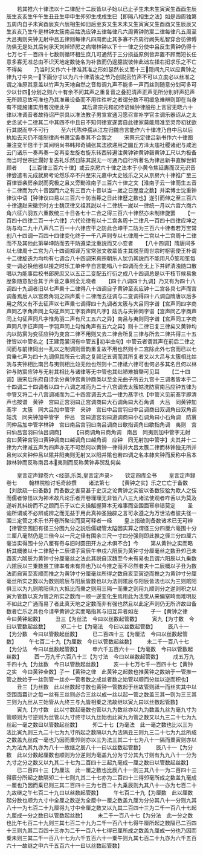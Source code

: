 <!-- { "loadSidebar": true } -->
　　若其推六十律法以十二律配十二辰皆以子始以已止子生未未生寅寅生酉酉生辰辰生亥亥生午午生丑丑生申申生夘夘生戌戌生巳【即隔八相生之法】如是四周独第五周内自子未寅酉辰亥六辰相生如旧后至亥又生未未又生寅寅又生酉酉又生辰辰又生亥亥乃生午是林钟太簇南吕姑洗应钟五律每律凡六周黄钟防賔二律每律凡五周至大吕夷则夹钟无射中吕五律则每律凡四周而止其多寡不齐周行阙失私智穿合彷佛傅防俱无是处其后何承天刘焯矫房之病増林钟以下十一律之分使中吕反生黄钟仍得十七万七千一百四十七数则循环相生庶几可通然于三分损益原例皆弃置不顾而短长任意多寡无准总由不识天地定数徒名为补救而仍逞臆説彼伸此诎左揉右抝求乐之不亡不得矣
　　乃当时又作六十律准其准之形如瑟然长丈而十三隠间九尺以应黄钟之律九寸中央一下画分寸以为六十律清浊之节乃创説云竹声不可以立度必以丝准之谓之准原其意盖以竹声为天地自然之音每调九声不能多一声而丝则随意分划可多可少以廿四分划之则六十有余不问其声之重复音之叠犯清声正声无所分别奸声犯声无所顾忌故可准也乃其准虽设备而不用徃徃听之者谓分数不明缓急难辨则即在当身有不能施诸实用者况继此乎
　　其后肃宗元和初待诏候钟律殷彤上言官无晓六十律以准调音者故待诏严崇具以准法教子男宣宣通习愿召宣补学官主调乐器诏从之太史丞试十二律其二中其四不中且曰不知何律宣遂罢自此律家莫能用准至灵帝初犹欲行其説而卒不可行
　　至六代陈仲孺从江左归魏自言能作六十律准乃自中吕以后执始去灭仍不能制律尚书萧宝夤奏其不合罢之
　　宋蔡元定律吕新书作六十律图兼注变半倍半于其间明尚书韩邦奇铺张其法欲递用之圜丘方泽太庙社稷诸祀与咸池云门诸乐一奏再奏一变再变左旋右旋东转西转遍注黄钟钟黄钟磬黄钟工尺以为极备而当时世宗迂濶好复古礼乐然日陈其説无一可通乃自行所著名为律吕新书直解世鲜顾者
　　【三百律三百六十律】或云京房六十律之法本于小黄令焦延夀而汉元识音律尝遣韦元成就房考论然乐卒不兴至宋元嘉中太史钱乐之又从京房六十律推广至三百律皆袭房余説而究极之且又旁勦淮南子三百六十律之文【淮南子云一律而生五音十二律而为六十音因而六之有三百六十音以当一嵗之日歴度之数】并梁博士沈重钟律议中语【钟律议曰易以三百六十防当朞之日此律歴之数也】遂引而伸之至三百六十律逮赵宋徽宗时方士魏汉律又祖其説以十二律统一嵗以一律统一月以六宫六商六角六征六羽五六重数统三十日各七十二合之得三百六十律然亦未制律旋罢
　　【一百四十四律二百一十六律】六代论律有以十二宫各周十二律凡一百四十四律应坤之防与均二九十八声凡二百一十六律应干之防此合坤干二防为三百六十律者若万宝常创八十四调一百四十四律变化终于一千八声则专以七律周十二宫以十二宫周十二律而不及其他此第举坤防而去干防遵梁沈重説而又小变者
　　【八十四调】隋唐间多以七律周十二宫为八十四调郑译万宝常张文收辈皆主其説至周世宗时枢密使王朴谓十二律旋迭为均均有七调合八十四调宋真宗朝乐人犹仍其説而不能用凡笙和笙每变一调必换他器以接之时乐工单仲辛自言能唱八十四调而全无上下并鲜清浊随口散唱以为能事后校书郎房庶又以五正二变配五行衍之成八十四调总是以干枝节候易象歴象随意配合其于声音之事则全无晓者
　　【四十八调四十九调】乃又有为四十八调四十九调者旧以七声乗十二律得八十四调自子黄钟至亥应钟十二宫各具七声而宫调备焉后人以宫商角羽之四声乗十二律而去征调与二变调得四十八调自隋唐以后多用之然又有不去征声以七声乗七调得四十九调者太簇与大吕同字谱【宫声同四字商声同乙字角声同上勾征声同工字羽声同凡字】姑洗与夹钟同字谱【宫声同乙字商声同上勾征声同凡字惟角羽二声有尺工五六之异】南吕与夷则同字谱【宫声同工字商声同凡字征声同一字羽声同上勾惟角声有五六之异】则十二律已复三律矣又黄钟均内以防賔为变征应钟为变宫二律不用则又去二律合所复三律与所去二律共得三十五律皆以中管名之【王建霓裳词有中管五初半曲句】中管云者谓其声在前后二律之间而与前律同出一孔以之制调则音韵重复故不用也然则十二宫除此外七宫而已以七宫乗七声为四十九调但其所云七调之复祗记五调而其所复者又以大吕与太簇相比姑洗与夹钟相比南吕与夷则相比竝无他也然则十二律祗六律可也何必多其名且何以林钟与防賔应钟与无射其相比与诸律等无中管也其纰陋难揜槩可见耳
　　【二十四调】唐宋后乐府自诗余分黄钟宫黄钟商类以至金元曲子所云九宫十三调者皆本于二十四调二十四调者以四十八调之减而为二十八宫调去太簇姑洗防賔南吕应钟五律为中管又将二十八宫调减而为二十四宫调去大吕一律为髙字也【中管义见前髙字即清声也按谱　黄钟　宫曰正宫羽曰正宫调商曰大石调角曰大石角调　大吕　同黄钟加髙字　太簇　同大吕加中管字　夹钟　宫曰中吕宫羽曰中吕调商曰双调角曰双角调　姑洗　同夹钟加中管字　仲吕　宫曰道宫羽曰道调商曰小石调角曰小石角调　防賔　同仲吕加中管字林钟　宫曰南吕宫羽曰南吕调商曰歇指调角曰歇指角调　夷则　宫曰仙吕宫羽曰仙吕调商】
　　【曰商调角曰商角调　南吕　同夷则加中管字无射　宫曰黄钟宫羽曰黄钟调商曰越调角曰越角调　应钟　同无射加中管字】夫其并十二律为六律减五声为四声亦无不可然何以黄钟一律得并大吕太簇二律而林钟独无所并且何以夹钟仲吕以隂并阳夷则无射又以阳并隂也若四调之名本隷夹钟而反称中吕本隷林钟而反称南吕本夷则而反称黄钟非贸乱何矣

　　皇言定声録卷六
<经部,乐类,皇言定声录>
　　钦定四库全书
　　皇言定声録卷七
　　翰林院检讨毛奇龄撰
　　诸法第七
　　【黄钟之实】乐之亡亡于备数【刘歆疏一曰备数】而备数之害莫甚于史汉之论黄钟之实彼以备数狡狯为欺人之伎而儒者惊怪以为神术故凡论乐者开卷璅璅无非皆八八三九诸法使观者咋舌以为莫及遂听其紏纷而不之顾而乐于以亡夫操觚握算本无难事而空围面幂叅错莫定
　　圣谕所谓或不必辨或辨之而无益于用此真神圣独辟之言可永遵之为万世法者彼夫径一围三定管之术乐书开卷所聚讼而莫可释者一经
　　皇上指破则备数诸术已无可辨【律管空围旧有径三分围九分之説后儒疑管太隘因实算之谓径三分四厘六毫围十分三厘八毫然仍是三倍今以一尺之径有围余三尺一寸四分强则即此推之径三分四厘六毫当实得围十分八厘有奇与旧时圆田开方之术俱不合】今
　　第从黄钟之实而略析其概彼以十二律配十二辰谓子寅辰午申戌六阳辰为黄钟寸分厘毫丝之数丑夘己未酉亥六隂辰为黄钟寸分厘毫丝之法此其説自汉魏至今未有易也且谓六阳辰以九乗数六隂辰以三乗数虽工律率者未有异也乃以今推之而不尽然者夫十二辰概以子丑为数法而自寅至亥顺而推之为黄钟寸分厘毫丝所得之数自亥至寅逆而推之为黄钟寸分厘毫丝所实之数以为数则隂辰与阳辰皆数也以为法则隂辰与阳辰皆法也以为三则隂阳俱三以为九则隂阳俱九大抵比而乗之则用三隔一而乗之则用九顺则分之逆则积之以寅为管数以亥为管之所实之数而一顺一逆变化生焉用此为法觉从来偏窒畸而难明反不如此之广通而易了者此真天地之定数而非有强也然且以此定声则仍无所济故曰备数者亡乐之具也今请举黄钟之实而略指其与旧互异者如左
　　子一【黄钟之律　今曰黄钟起数】
　　丑三【为丝法　今曰以丝数起管数】
　　寅九【为寸数　今曰以管数起丝数】
　　夘二十七【为毫法　今曰以丝数起管数】
　　辰八十一【为分数　今曰以管数起丝数】
　　已二百四十三【为厘法　今曰以丝数起管数】
　　午七百二十九【为厘数　今曰以管数起丝数】
　　未二千一百八十七【为分法　今曰以丝数起管数】
　　申六千五百六十一【为毫数　今曰以管数起丝数】
　　酉一万九千六百八十三【为寸法　今曰以丝数起管数】
　　戌五万九千四十九【为丝数　今曰以管数起丝数】
　　亥一十七万七千一百四十七【黄钟之实　今曰黄钟全数】子一【黄钟之律　此黄钟之起数也推黄钟之数始于一管推一管之数始于一丝则管一丝亦一管者数之成丝者数之始管以顺而分丝以逆而积也】
　　丑三【为丝数　此以丝数起寸数也黄钟一管数起于丝故管则祗一而丝实其中以空围面羃计之每一丝有三丝则必合三丝以成一丝以起一管之数盖三其一则为三三其三则为九丝从三始管从九终三与九皆相乗之法故继以寅九曰以丝数起管数】
　　寅九【为寸数　此以寸数起毫数也管以九为数丝亦以九为数盖九丝为毫九寸为管顺则为寸逆则为丝管以九寸终寸以九丝始也此寅九为管之数又以九三二十七为九丝起一毫之数曰以管数起丝数】
　　夘二十七【为毫法　此一毫之数也比以三为法比寅九则三九二十七为九寸所起之数隔以九为法隔丑三则九三二十七为九丝所成之数盖九丝成一毫也乃因而乗夘则亦以三为法三其二十七为八十一隔而乗寅则亦以九为法九其九亦为八十一故继之辰八十一曰以丝数起管数】
　　辰八十一【为分数　此以分数起厘数也顺则为分逆则为毫盖九分为寸分其九寸则有九九八十一分为九寸之分之数又以九其二十七为二百四十三起九毫成一厘之数曰以管数起丝数】
　　已二百四十三【为厘法　此一厘之数也比辰八十一则三其八十一为二百四十三得辰分所起之数隔夘二十七则九其二十七亦为二百四十三得夘毫所成之数盖九毫成一厘也乃因而乗已则三其二百四十三为七百二十九乗辰则九其八十一亦为七百二十九故继之午七百二十九曰以丝数起管数】
　　午七百二十九【为厘数　此以厘数起分数也顺为九寸中全厘之数逆为全厘中一厘之数盖九厘为分分其八十一分则九其八十一为七百二十九厘得九寸中全厘之数又以九其二百四十三为二千一百八十七起九厘成一分之数曰以管数起丝数】
　　未二千一百八十七【为分法　此一分之数也比午七百二十九则三其七百二十九为二千一百八十七得午厘所起之数隔已二百四十三则九其二百四十三亦为二千一百八十七得已厘所成之数盖九厘成一分也乃因而乗未则三其二千一百八十七为六千五百六十一乗午则九其七百二十九亦为六千五百六十一故继之申六千五百六十一曰以丝数起管数】
